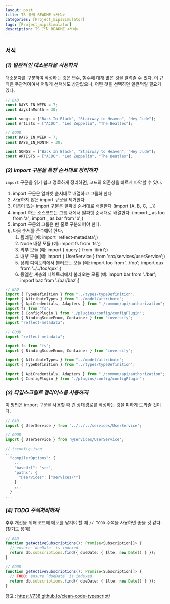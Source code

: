 ```yaml
---
layout: post
title: TS 규칙 README <서식>
categories: [Project_mipsSimulator]
tags: [Project_mipsSimulator]
description: TS 규칙 README <서식>
---
```


## `서식`

### **_(1) 일관적인 대소문자을 사용하자_**

대소문자를 구분하여 작성하는 것은 변수, 함수에 대해 많은 것을 알려줄 수 있다.
이 규칙은 주관적이여서 어떻게 선택해도 상관없으나, 어떤 것을 선택하던 일관적일 필요가 있다.

```typescript
// BAD
const DAYS_IN_WEEK = 7;
const daysInMonth = 30;

const songs = ["Back In Black", "Stairway to Heaven", "Hey Jude"];
const Artists = ["ACDC", "Led Zeppelin", "The Beatles"];

// GOOD
const DAYS_IN_WEEK = 7;
const DAYS_IN_MONTH = 30;

const SONGS = ["Back In Black", "Stairway to Heaven", "Hey Jude"];
const ARTISTS = ["ACDC", "Led Zeppelin", "The Beatles"];
```

### **_(2) import 구문을 특정 순서대로 정리하자_**

`import` 구문을 읽기 쉽고 명료하게 정리하면, 코드의 의존성을 빠르게 파악할 수 있다.

1. import 구문은 알파벳 순서대로 배열하고 그룹화 한다
2. 사용하지 않은 import 구문을 제거한다
3. 이름이 있는 import 구문은 알파벳 순서대로 배열한다 (import {A, B, C, ...})
4. import 하는 소스코드는 그룹 내에서 알파벳 순서대로 배열한다. (import _ as foo from 'a'; import _ as bar from 'b';)
5. import 구문의 그룹은 빈 줄로 구분되어야 한다.
6. 다음 순서를 준수해야 한다.
   1. 폴리필 (예: import 'reflect-metadata';)
   2. Node 내장 모듈 (예: import fs from 'fs';)
   3. 외부 모듈 (예: import { query } from 'itiriri';)
   4. 내부 모듈 (예: import { UserService } from 'src/services/userService';)
   5. 상위 디렉토리에서 불러오는 모듈 (예: import foo from '../foo'; import qux from '../../foo/qux';)
   6. 동일한 계층의 디렉토리에서 불러오는 모듈 (예: import bar from './bar'; import baz from './bar/baz';)

```typescript
// BAD
import { TypeDefinition } from "../types/typeDefinition";
import { AttributeTypes } from "../model/attribute";
import { ApiCredentials, Adapters } from "./common/api/authorization";
import fs from "fs";
import { ConfigPlugin } from "./plugins/config/configPlugin";
import { BindingScopeEnum, Container } from "inversify";
import "reflect-metadata";

// GOOD
import "reflect-metadata";

import fs from "fs";
import { BindingScopeEnum, Container } from "inversify";

import { AttributeTypes } from "../model/attribute";
import { TypeDefinition } from "../types/typeDefinition";

import { ApiCredentials, Adapters } from "./common/api/authorization";
import { ConfigPlugin } from "./plugins/config/configPlugin";
```

### **_(3) 타입스크립트 앨리어스를 사용하자_**

이 방법은 import 구문을 사용할 때 긴 상대경로를 작성하는 것을 피하게 도와줄 것이다.

```typescript
// BAD
import { UserService } from '../../../services/UserService';

// GOOD
import { UserService } from '@services/UserService';

// tsconfig.json
...
  "compilerOptions": {
    ...
    "baseUrl": "src",
    "paths": {
      "@services": ["services/*"]
    }
    ...
  }
...
```

### **_(4) TODO 주석처리하자_**

추후 개선을 위해 코드에 메모를 남겨야 할 때 `// TODO` 주석을 사용하면 좋을 것 같다. (찾기도 용이)

```typescript
// BAD
function getActiveSubscriptions(): Promise<Subscription[]> {
  // ensure `dueDate` is indexed.
  return db.subscriptions.find({ dueDate: { $lte: new Date() } });
}

// GOOD
function getActiveSubscriptions(): Promise<Subscription[]> {
  // TODO: ensure `dueDate` is indexed.
  return db.subscriptions.find({ dueDate: { $lte: new Date() } });
}
```

참고 : https://738.github.io/clean-code-typescript/
